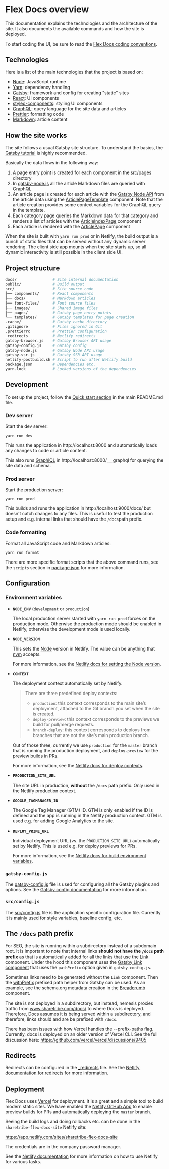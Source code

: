 # Flex Docs overview

This documentation explains the technologies and the architecture of the
site. It also documents the available commands and how the site is
deployed.

To start coding the UI, be sure to read the
[Flex Docs coding conventions](./coding-conventions.md).

## Technologies

Here is a list of the main technologies that the project is based on:

- [Node](https://nodejs.org/): JavaScript runtime
- [Yarn](https://yarnpkg.com/): dependency handling
- [Gatsby](https://www.gatsbyjs.org/): framework and config for creating
  "static" sites
- [React](https://reactjs.org): UI components
- [styled-components](https://www.styled-components.com/): styling UI
  components
- [GraphQL](https://graphql.org/): query language for the site data and
  articles
- [Prettier](https://prettier.io/): formatting code
- [Markdown](https://en.wikipedia.org/wiki/Markdown): article content

## How the site works

The site follows a usual Gatsby site structure. To understand the
basics, the [Gatsby tutorial](https://www.gatsbyjs.org/tutorial/) is
highly recommended.

Basically the data flows in the following way:

1. A page entry point is created for each component in the
   [src/pages](../src/pages) directory
1. In [gatsby-node.js](../gatsby-node.js) all the article Markdown files
   are queried with GraphQL
1. An article page is created for each article with the
   [Gatsby Node API](https://www.gatsbyjs.org/docs/node-apis/) from the
   article data using the
   [ArticlePageTemplate](../src/templates/ArticlePageTemplate.js)
   component. Note that the article creation provides some context
   variables for the GraphQL query in the template.
1. Each category page queries the Markdown data for that category and
   renders a list of articles with the
   [ArticleIndexPage](../src/components/ArticleIndexPage/ArticleIndexPage.js)
   component
1. Each article is rendered with the
   [ArticlePage](../src/components/ArticlePage/ArticlePage.js) component

When the site is built with `yarn run prod` or in Netlify, the build
output is a bunch of static files that can be served without any dynamic
server rendering. The client side app mounts when the site starts up, so
all dynamic interactivity is still possible in the client side UI.

## Project structure

```bash
docs/                # Site internal documentation
public/              # Build output
src/                 # Site source code
├── components/      # React components
├── docs/            # Markdown articles
├── font-files/      # Font source files
├── images/          # Shared image files
├── pages/           # Gatsby page entry points
└── templates/       # Gatsby templates for page creation
.cache/              # Gatsby cache directory
.gitignore           # Files ignored in Git
.prettierrc          # Prettier configuration
_redirects           # Netlify redirects
gatsby-browser.js    # Gatsby Browser API usage
gatsby-config.js     # Gatsby config
gatsby-node.js       # Gatsby Node API usage
gatsby-ssr.js        # Gatsby SSR API usage
netlify-postbuild.sh # Script to run after Netlify build
package.json         # Dependencies etc.
yarn.lock            # Locked versions of the dependencies
```

## Development

To set up the project, follow the
[Quick start section](../README.md#quick-start) in the main README.md
file.

### Dev server

Start the dev server:

    yarn run dev

This runs the application in http://localhost:8000 and automatically
loads any changes to code or article content.

This also runs [GraphiQL](https://github.com/graphql/graphiql) in
http://localhost:8000/___graphql for querying the site data and schema.

### Prod server

Start the production server:

    yarn run prod

This builds and runs the application in http://localhost:9000/docs/ but
doesn't catch changes to any files. This is useful to test the
production setup and e.g. internal links that should have the
`/docs`path prefix.

### Code formatting

Format all JavaScript code and Markdown articles:

    yarn run format

There are more specific format scripts that the above command runs, see
the `scripts` section in [package.json](../package.json) for more
information.

## Configuration

### Environment variables

- **`NODE_ENV`** (`development` or `production`)

  The local production server started with `yarn run prod` forces on the
  production mode. Otherwise the production mode should be enabled in
  Netlify, otherwise the development mode is used locally.

- **`NODE_VERSION`**

  This sets the [Node](https://nodejs.org/) version in Netlify. The
  value can be anything that [nvm](https://github.com/creationix/nvm)
  accepts.

  For more information, see the
  [Netlify docs for setting the Node version](https://www.netlify.com/docs/continuous-deployment/#set-node-ruby-or-python-version).

- **`CONTEXT`**

  The deployment context automatically set by Netlify.

  > There are three predefined deploy contexts:
  >
  > - `production`: this context corresponds to the main site’s
  >   deployment, attached to the Git branch you set when the site is
  >   created.
  > - `deploy-preview`: this context corresponds to the previews we
  >   build for pull/merge requests.
  > - `branch-deploy`: this context corresponds to deploys from branches
  >   that are not the site’s main production branch.

  Out of those three, currently we use `production` for the `master`
  branch that is running the production deployment, and `deploy-preview`
  for the preview builds in PRs.

  For more information, see the
  [Netlify docs for deploy contexts](https://www.netlify.com/docs/continuous-deployment/#deploy-contexts).

- **`PRODUCTION_SITE_URL`**

  The site URL in production, **without** the `/docs` path prefix. Only
  used in the Netlify production context.

- **`GOOGLE_TAGMANAGER_ID`**

  The Google Tag Manager (GTM) ID. GTM is only enabled if the ID is
  defined and the app is running in the Netlify production context. GTM
  is used e.g. for adding Google Analytics to the site.

- **`DEPLOY_PRIME_URL`**

  Individual deployment URL (vs. the `PRODUCTION_SITE_URL`)
  automatically set by Netlify. This is used e.g. for deploy previews
  for PRs.

  For more information, see the
  [Netlify docs for build environment variables](https://www.netlify.com/docs/continuous-deployment/#build-environment-variables).

### `gatsby-config.js`

The [gatsby-config.js](../gatsby-config.js) file is used for configuring
all the Gatsby plugins and options. See the
[Gatsby config documentation](https://www.gatsbyjs.org/docs/gatsby-config/)
for more information.

### `src/config.js`

The [src/config.js](../src/config.js) file is the application specific
configuration file. Currently it is mainly used for style variables,
baseline config, etc.

## The `/docs` path prefix

For SEO, the site is running within a subdirectory instead of a
subdomain root. It is important to note that internal links **should not
have the `/docs` path prefix** as that is automatically added for all
the links that use the [Link](../src/components/Link.js) component.
Under the hood this component uses the
[Gatsby Link component](https://www.gatsbyjs.org/docs/gatsby-link/) that
uses the `pathPrefix` option given in `gatsby-config.js`.

Sometimes links need to be generated without the `Link` component. Then
the
[withPrefix](https://www.gatsbyjs.org/docs/gatsby-link/#prefixed-paths-helper)
prefixed path helper from Gatsby can be used. As an example, see the
schema.org metadata creation in the
[Breadcrumb](../src/components/Breadcrumb.js) component.

The site is not deployed in a subdirectory, but instead, nemesis proxies
traffic from www.sharetribe.com/docs/ to where Docs is deployed.
Therefore, Docs assumes it is being served within a subdirectory, and
therefore, links should and are be prefixed with `/docs`.

There has been issues with how Vercel handles the --prefix-paths flag.
Currently, docs is deployed on an older version of Vercel CLI. See the
full discussion here: https://github.com/vercel/vercel/discussions/9405

## Redirects

Redirects can be configured in the [\_redirects](../_redirects) file.
See the
[Netlify documentation for redirects](https://www.netlify.com/docs/redirects/)
for more information.

## Deployment

Flex Docs uses [Vercel](https://www.vercel.com/) for deployment. It is a
great and a simple tool to build modern static sites. We have enabled
the
[Netlify GitHub App](https://www.netlify.com/docs/github-permissions/)
to enable preview builds for PRs and automatically deploying the
`master` branch.

Seeing the build logs and doing rollbacks etc. can be done in the
`sharetribe-flex-docs-site` Netlify site:

https://app.netlify.com/sites/sharetribe-flex-docs-site

The credentials are in the company password manager.

See the [Netlify documentation](https://www.netlify.com/docs/) for more
information on how to use Netlify for various tasks.
